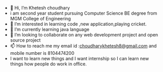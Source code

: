 - 👋 Hi, I’m Khetesh choudhary
- i am second year student pursuing Computer Science BE degree from MGM College of Engineering
- 👀 I’m interested in learning code ,new application,playing cricket.
- 🌱 I’m currently learning java language
- 💞️ I’m looking to collaborate on any web development project and open source project
- 📫 How to reach me my email id :choudharykhetesh8@gmail.com and mobile number is 8104474200
- I want to learn new things and I want internship so I can learn new things how people do work in office. 
